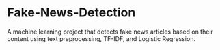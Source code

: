 # Fake-News-Detection
A machine learning project that detects fake news articles based on their content using text preprocessing, TF-IDF, and Logistic Regression.
